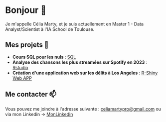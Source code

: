 # Bonjour 👋

Je m'appelle Célia Marty, et je suis actuellement en Master 1 - Data Analyst/Scientist à l'IA School de Toulouse.

## Mes projets 💬
- **Cours SQL pour les nuls** :  [SQL](SQLPourlesNuls.pdf)
- **Analyse des chansons les plus streamées sur Spotify en 2023** : [Rstudio](https://github.com/CeliaMarty/CeliaMarty/blob/main/CeliaMARTY-Spotify.R)
- **Création d'une application web sur les délits à Los Angeles** : [R-Shiny Web APP](https://github.com/CeliaMarty/Projet-R-Shiny-)

## Me contacter 📫

Vous pouvez me joindre à l'adresse suivante : celiamartypro@gmail.com
ou via mon Linkedin -> [MonLinkedin](www.linkedin.com/in/célia-m-4b0448220)


